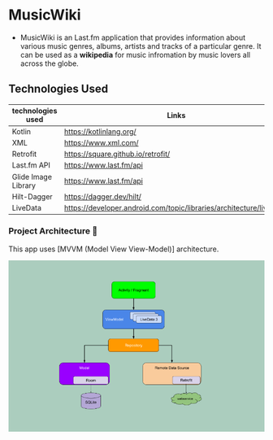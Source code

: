 # MusicWiki
- MusicWiki is an  Last.fm application that provides information about various music genres, albums, artists and tracks of a particular genre. It can be used as a **wikipedia** for music infromation by music lovers all across the globe.

## Technologies Used


| technologies used | Links |
| ------ | ------ |
| Kotlin | https://kotlinlang.org/ |
| XML | https://www.xml.com/ |
| Retrofit | https://square.github.io/retrofit/ |
| Last.fm API | https://www.last.fm/api |
| Glide Image Library | [https://www.last.fm/api ](https://github.com/bumptech/glide)|
| Hilt-Dagger | https://dagger.dev/hilt/ |
| LiveData | https://developer.android.com/topic/libraries/architecture/livedata/|


### Project Architecture 🗼

This app uses [MVVM (Model View View-Model)] architecture.

![alt text](https://github.com/KadirKuruca/NewsApp-MVVM-Hilt-Room-Retrofit/blob/master/mvvm_architecture.png?raw=true)
